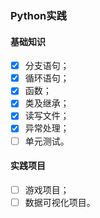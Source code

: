 ### Python实践

#### 基础知识

- [x] 分支语句；
- [x] 循环语句；
- [x] 函数；
- [x] 类及继承；
- [x] 读写文件；
- [x] 异常处理；
- [ ] 单元测试。

#### 实践项目

- [ ] 游戏项目；
- [ ] 数据可视化项目。